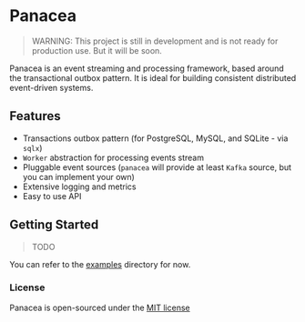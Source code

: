 # Panacea

> WARNING: This project is still in development and is not ready for production use. But it will be soon.

Panacea is an event streaming and processing framework, based around the transactional outbox pattern. It is ideal for building consistent distributed event-driven systems.

## Features

- Transactions outbox pattern (for PostgreSQL, MySQL, and SQLite - via `sqlx`)
- `Worker` abstraction for processing events stream
- Pluggable event sources (`panacea` will provide at least `Kafka` source, but you can implement your own)
- Extensive logging and metrics
- Easy to use API

## Getting Started

> TODO

You can refer to the [examples](./examples) directory for now.

### License

Panacea is open-sourced under the [MIT license](./LICENSE)
